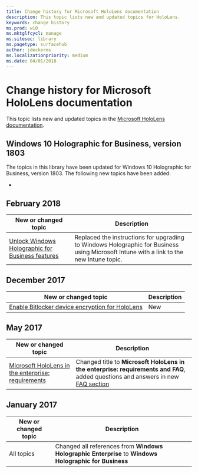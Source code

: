 ```yaml
---
title: Change history for Microsoft HoloLens documentation
description: This topic lists new and updated topics for HoloLens.
keywords: change history
ms.prod: w10
ms.mktglfcycl: manage
ms.sitesec: library
ms.pagetype: surfacehub
author: jdeckerms
ms.localizationpriority: medium
ms.date: 04/01/2018
---
```


# Change history for Microsoft HoloLens documentation

This topic lists new and updated topics in the [Microsoft HoloLens documentation](index.md).

## Windows 10 Holographic for Business, version 1803

The topics in this library have been updated for Windows 10 Holographic for Business, version 1803. The following new topics have been added:

- >
## February 2018

New or changed topic | Description
--- | ---
[Unlock Windows Holographic for Business features](hololens-upgrade-enterprise.md)  | Replaced the instructions for upgrading to Windows Holographic for Business using Microsoft Intune with a link to the new Intune topic.

## December 2017

New or changed topic | Description
--- | ---
[Enable Bitlocker device encryption for HoloLens](hololens-encryption.md) | New

## May 2017

| New or changed topic | Description |
| --- | --- |
| [Microsoft HoloLens in the enterprise: requirements](hololens-requirements.md) | Changed title to **Microsoft HoloLens in the enterprise: requirements and FAQ**, added questions and answers in new [FAQ section](hololens-requirements.md#faq-for-hololens) |

## January 2017

| New or changed topic | Description |
| --- | --- |
| All topics | Changed all references from **Windows Holographic Enterprise** to **Windows Holographic for Business** |